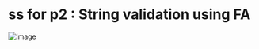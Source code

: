 # ss for p2 : String validation using FA
![image](https://github.com/user-attachments/assets/0b992c5a-dfb7-4f2b-9583-823d36d5ce7a)
